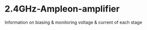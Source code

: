 # 2.4GHz-Ampleon-amplifier
Information on biasing &amp; monitoring voltage &amp; current of each stage

